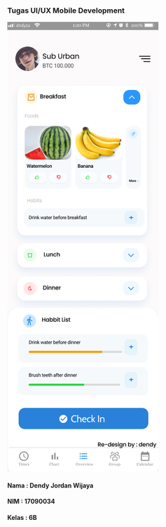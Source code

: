 ### Tugas UI/UX Mobile Development

![](17090034%20Dendy%20Jordan%20Wijaya%206B/HomeScreen.png)

#### Nama : Dendy Jordan Wijaya

#### NIM  : 17090034

#### Kelas : 6B
